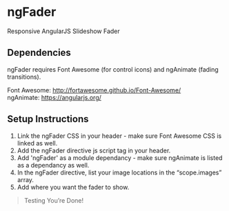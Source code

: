 # ngFader
Responsive AngularJS Slideshow Fader

## Dependencies
ngFader requires Font Awesome (for control icons) and ngAnimate (fading transitions).

Font Awesome:
http://fortawesome.github.io/Font-Awesome/ <br>
ngAnimate:
https://angularjs.org/

## Setup Instructions

1. Link the ngFader CSS in your header - make sure Font Awesome CSS is linked as well.
2. Add the ngFader directive js script tag in your header.
3. Add 'ngFader' as a module dependancy - make sure ngAnimate is listed as a dependancy as well.
4. In the ngFader directive, list your image locations in the “scope.images” array.
5. Add <ng-fader class="ng-fader"></ng-fader> where you want the fader to show.



> Testing
>You’re Done!



